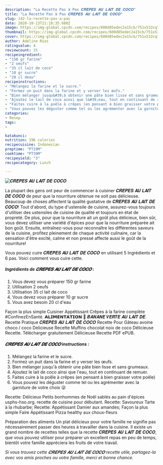```yaml
---
description: "La Recette Pas à Pas 𝑪𝑹𝑬̂𝑷𝑬𝑺 𝑨𝑼 𝑳𝑨𝑰𝑻 𝑫𝑬 𝑪𝑶𝑪𝑶"
title: "La Recette Pas à Pas 𝑪𝑹𝑬̂𝑷𝑬𝑺 𝑨𝑼 𝑳𝑨𝑰𝑻 𝑫𝑬 𝑪𝑶𝑪𝑶"
slug: 142-la-recette-pas-a-pas
date: 2020-10-13T21:18:35.680Z
image: https://img-global.cpcdn.com/recipes/600d85edec2a15cb/751x532cq70/𝑪𝑹𝑬̂𝑷𝑬𝑺-𝑨𝑼-𝑳𝑨𝑰𝑻-𝑫𝑬-𝑪𝑶𝑪𝑶-photo-principale-de-la-recette.jpg
thumbnail: https://img-global.cpcdn.com/recipes/600d85edec2a15cb/751x532cq70/𝑪𝑹𝑬̂𝑷𝑬𝑺-𝑨𝑼-𝑳𝑨𝑰𝑻-𝑫𝑬-𝑪𝑶𝑪𝑶-photo-principale-de-la-recette.jpg
cover: https://img-global.cpcdn.com/recipes/600d85edec2a15cb/751x532cq70/𝑪𝑹𝑬̂𝑷𝑬𝑺-𝑨𝑼-𝑳𝑨𝑰𝑻-𝑫𝑬-𝑪𝑶𝑪𝑶-photo-principale-de-la-recette.jpg
author: Adeline Rios
ratingvalue: 4
reviewcount: 15
recipeingredient:
- "150 gr farine"
- "2 oeufs"
- "35 cl lait de coco"
- "10 gr sucre"
- "20 cl deau"
recipeinstructions:
- "Mélangez la farine et le sucre."
- "Formez un puit dans la farine et y verser les œufs."
- "Bien mélanger jusqu&#39;à obtenir une pâte bien lisse et sans grumeaux."
- "Ajoutez le lait de coco ainsi que l&#39;eau, tout en continuant de remuer."
- "Faites cuire à la poêle à crêpes (en pensant à bien graisser votre poêle)"
- "Vous pouvez les déguster comme tel ou les agrémenter avec la garniture de votre choix 😜"
categories:
- Resep
tags:
- 

katakunci:  
nutrition: 196 calories
recipecuisine: Indonesian
preptime: "PT19M"
cooktime: "PT39M"
recipeyield: "3"
recipecategory: Lunch

---
```



![𝑪𝑹𝑬̂𝑷𝑬𝑺 𝑨𝑼 𝑳𝑨𝑰𝑻 𝑫𝑬 𝑪𝑶𝑪𝑶](https://img-global.cpcdn.com/recipes/600d85edec2a15cb/751x532cq70/𝑪𝑹𝑬̂𝑷𝑬𝑺-𝑨𝑼-𝑳𝑨𝑰𝑻-𝑫𝑬-𝑪𝑶𝑪𝑶-photo-principale-de-la-recette.jpg)

La plupart des gens ont peur de commencer à cuisiner 𝑪𝑹𝑬̂𝑷𝑬𝑺 𝑨𝑼 𝑳𝑨𝑰𝑻 𝑫𝑬 𝑪𝑶𝑪𝑶 de peur que la nourriture obtenue ne soit pas délicieuse. Beaucoup de choses affectent la qualité gustative de 𝑪𝑹𝑬̂𝑷𝑬𝑺 𝑨𝑼 𝑳𝑨𝑰𝑻 𝑫𝑬 𝑪𝑶𝑪𝑶! Tout d'abord, du type d'ustensile de cuisine, assurez-vous toujours d'utiliser des ustensiles de cuisine de qualité et toujours en état de propreté. De plus, pour que la nourriture ait un goût plus délicieux, bien sûr, vous devez utiliser une variété d'épices pour que la nourriture préparée ait bon goût. Ensuite, entraînez-vous pour reconnaître les différentes saveurs de la cuisine, profitez pleinement de chaque activité culinaire, car la sensation d'être excité, calme et non pressé affecte aussi le goût de la nourriture!

<!--inarticleads1-->

Vous pouvez cuire 𝑪𝑹𝑬̂𝑷𝑬𝑺 𝑨𝑼 𝑳𝑨𝑰𝑻 𝑫𝑬 𝑪𝑶𝑪𝑶 en utilisant 5 Ingrédients et 6 pas. Voici comment vous cuire cette.

##### Ingrédients de 𝑪𝑹𝑬̂𝑷𝑬𝑺 𝑨𝑼 𝑳𝑨𝑰𝑻 𝑫𝑬 𝑪𝑶𝑪𝑶 :

1. Vous devez vous préparer 150 gr farine
1. Utilisation 2 oeufs
1. Utilisation 35 cl lait de coco
1. Vous devez vous préparer 10 gr sucre
1. Vous avez besoin 20 cl d&#39;eau


Façon la plus simple Cuisiner Appétissant Crêpes à la farine complète #ConfinezEnSanté. 𝗔𝗟𝗜𝗠𝗘𝗡𝗧𝗔𝗧𝗜𝗢𝗡 🍌 𝑩𝑨𝑵𝑨𝑵𝑬 𝑽𝑬𝑹𝑻𝑬 𝑨𝑼 𝑳𝑨𝑰𝑻 𝑫𝑬. Recette Pratique 𝑪𝑹𝑬̂𝑷𝑬𝑺 𝑨𝑼 𝑳𝑨𝑰𝑻 𝑫𝑬 𝑪𝑶𝑪𝑶 Recette Pour Gâteau avoine choco / coco Delicieuse Recette Muffins chocolat noix de coco Délicieuse Recette. Télécharger gratuitement Délicieuse Recette PDF ePUB. 

<!--inarticleads2-->

##### 𝑪𝑹𝑬̂𝑷𝑬𝑺 𝑨𝑼 𝑳𝑨𝑰𝑻 𝑫𝑬 𝑪𝑶𝑪𝑶 instructions :

1. Mélangez la farine et le sucre.
1. Formez un puit dans la farine et y verser les œufs.
1. Bien mélanger jusqu&#39;à obtenir une pâte bien lisse et sans grumeaux.
1. Ajoutez le lait de coco ainsi que l&#39;eau, tout en continuant de remuer.
1. Faites cuire à la poêle à crêpes (en pensant à bien graisser votre poêle)
1. Vous pouvez les déguster comme tel ou les agrémenter avec la garniture de votre choix 😜


Recette: Délicieux Petits bonhommes de Noël sablés au pain d&#39;épices usphs-hso.org. recette de cuisine pour débutant. Recette: Savoureux Tarte à la rhubarbe; Recette: Appétissant Damier aux amandes; Façon la plus simple Faire Appétissant Pizza healthy aux choux-fleurs 

<!--inarticleads1-->

<p>
Préparation des aliments Un plat délicieux pour votre famille ne signifie pas nécessairement passer des heures à travailler dans la cuisine. Il existe un grand nombre de recettes telles que la recette 𝑪𝑹𝑬̂𝑷𝑬𝑺 𝑨𝑼 𝑳𝑨𝑰𝑻 𝑫𝑬 𝑪𝑶𝑪𝑶, que vous pouvez utiliser pour préparer un excellent repas en peu de temps, bientôt votre famille appréciera les fruits de votre travail.
</p>

<p>
<i>Si vous trouvez cette 𝑪𝑹𝑬̂𝑷𝑬𝑺 𝑨𝑼 𝑳𝑨𝑰𝑻 𝑫𝑬 𝑪𝑶𝑪𝑶 recette utile, partagez-la avec vos amis proches ou votre famille, merci et bonne chance.</i>
</p>
